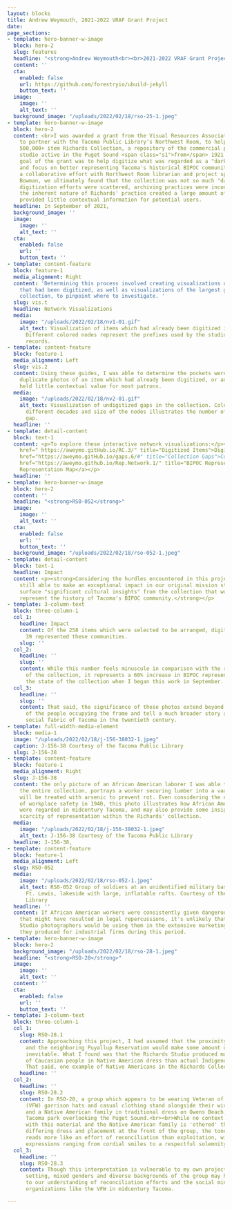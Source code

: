```yaml
---
layout: blocks
title: Andrew Weymouth, 2021-2022 VRAF Grant Project
date: 
page_sections:
- template: hero-banner-w-image
  block: hero-2
  slug: features
  headline: "<strong>Andrew Weymouth<br><br>2021-2022 VRAF Grant Project</strong>"
  content: ''
  cta:
    enabled: false
    url: https://github.com/forestryio/ubuild-jekyll
    button_text: ''
  image:
    image: ''
    alt_text: ''
  background_image: "/uploads/2022/02/18/rso-25-1.jpeg"
- template: hero-banner-w-image
  block: hero-2
  content: <br>I was awarded a grant from the Visual Resources Association Foundation
    to partner with the Tacoma Public Library's Northwest Room, to help digitize the
    500,000+ item Richards Collection, a repository of the commercial photography
    studio active in the Puget Sound <span class="s1">from</span> 1921 to 1980. The
    goal of the grant was to help digitize what was regarded as a "dark archive,"
    and focus on better representing Tacoma's historical BIPOC community.<br><br>Through
    a collaborative effort with Northwest Room librarian and project sponsor Spencer
    Bowman, we ultimately found that the collection was not so much "dark," as past
    digitization efforts were scattered, archiving practices were inconsistent, and
    the inherent nature of Richards' practice created a large amount of material which
    provided little contextual information for potential users.
  headline: In September of 2021,
  background_image: ''
  image:
    image: ''
    alt_text: ''
  cta:
    enabled: false
    url: ''
    button_text: ''
- template: content-feature
  block: feature-1
  media_alignment: Right
  content: 'Determining this process involved creating visualizations of the items
    that had been digitized, as well as visualizations of the largest gaps in the
    collection, to pinpoint where to investigate. '
  slug: vis.t
  headline: Network Visualizations
  media:
    image: "/uploads/2022/02/18/nv1-01.gif"
    alt_text: Visualization of items which had already been digitized in the collection.
      Different colored nodes represent the prefixes used by the studio to organize
      records.
- template: content-feature
  block: feature-1
  media_alignment: Left
  slug: vis.2
  content: Using these guides, I was able to determine the pockets were generally
    duplicate photos of an item which had already been digitized, or an item which
    held little contextual value for most patrons.
  media:
    image: "/uploads/2022/02/18/nv2-01.gif"
    alt_text: Visualization of undigitized gaps in the collection. Colors represent
      different decades and size of the nodes illustrates the number of items in the
      gap.
  headline: ''
- template: detail-content
  block: text-1
  content: <p>To explore these interactive network visualizations:</p><p></p><p><a
    href=" https://aweymo.gitHub.io/RC.3/" title="Digitized Items">Digitized Items</a></p><p></p><p><a
    href="https://aweymo.gitHub.io/gaps.6/#" title="Collection Gaps">Collection Gaps</a></p><p></p><p><a
    href="https://aweymo.github.io/Rep.Network.1/" title="BIPOC Representation Map">BIPOC
    Representation Map</a></p>
  headline: ''
- template: hero-banner-w-image
  block: hero-2
  content: ''
  headline: "<strong>RS0-052</strong>"
  image:
    image: ''
    alt_text: ''
  cta:
    enabled: false
    url: ''
    button_text: ''
  background_image: "/uploads/2022/02/18/rso-052-1.jpeg"
- template: detail-content
  block: text-1
  headline: Impact
  content: <p><strong>Considering the hurdles encountered in this project, we were
    still able to make an exceptional impact in our original mission statement to
    surface "significant cultural insights" from the collection that would better
    represent the history of Tacoma's BIPOC community.</strong></p>
- template: 3-column-text
  block: three-column-1
  col_1:
    headline: Impact
    content: Of the 258 items which were selected to be arranged, digitized and described,
      39 represented these communities.
    slug: ''
  col_2:
    headline: ''
    slug: ''
    content: While this number feels minuscule in comparison with the relative size
      of the collection, it represents a 60% increase in BIPOC representation from
      the state of the collection when I began this work in September.
  col_3:
    headline: ''
    slug: ''
    content: That said, the significance of these photos extend beyond the backgrounds
      of the people occupying the frame and tell a much broader story about the evolving
      social fabric of Tacoma in the twentieth century.
- template: full-width-media-element
  block: media-1
  image: "/uploads/2022/02/18/j-156-38032-1.jpeg"
  caption: J-156-38 Courtesy of the Tacoma Public Library
  slug: J-156-38
- template: content-feature
  block: feature-1
  media_alignment: Right
  slug: J-156-38
  content: the only picture of an African American laborer I was able to locate in
    the entire collection, portrays a worker securing lumber into a vault where it
    will be treated with arsenic to prevent rot. Even considering the early state
    of workplace safety in 1940, this photo illustrates how African American laborers
    were regarded in midcentury Tacoma, and may also provide some insight into the
    scarcity of representation within the Richards' collection.
  media:
    image: "/uploads/2022/02/18/j-156-38032-1.jpeg"
    alt_text: J-156-38 Courtesy of the Tacoma Public Library
  headline: J-156-38,
- template: content-feature
  block: feature-1
  media_alignment: Left
  slug: RSO-052
  media:
    image: "/uploads/2022/02/18/rso-052-1.jpeg"
    alt_text: RS0-052 Group of soldiers at an unidentified military base, possibly
      Ft. Lewis, lakeside with large, inflatable rafts. Courtesy of the Tacoma Public
      Library
  headline: ''
  content: If African American workers were consistently given dangerous positions
    that might have resulted in legal repercussions, it's unlikely that the Richards'
    Studio photographers would be using them in the extensive marketing photos which
    they produced for industrial firms during this period.
- template: hero-banner-w-image
  block: hero-2
  background_image: "/uploads/2022/02/18/rso-28-1.jpeg"
  headline: "<strong>RSO-28</strong>"
  image:
    image: ''
    alt_text: ''
  content: ''
  cta:
    enabled: false
    url: ''
    button_text: ''
- template: 3-column-text
  block: three-column-1
  col_1:
    slug: RSO-28.1
    content: Approaching this project, I had assumed that the proximity of Tacoma
      and the neighboring Puyallup Reservation would make some amount of visual documentation
      inevitable. What I found was that the Richards Studio produced many more examples
      of Caucasian people in Native American dress than actual Indigenous communities.
      That said, one example of Native Americans in the Richards Collection felt significant.
    headline: ''
  col_2:
    headline: ''
    slug: RSO-28.2
    content: In RSO-28, a group which appears to be wearing Veteran of Foreign Wars
      (VFW) garrison hats and casual clothing stand alongside their wives and children
      and a Native American family in traditional dress on Owens Beach, a popular
      Tacoma park overlooking the Puget Sound.<br><br>While no context was included
      with this material and the Native American family is 'othered' through their
      differing dress and placement at the front of the group, the tone of the photo
      reads more like an effort of reconciliation than exploitation, with audience
      expressions ranging from cordial smiles to a respectful solemnity.
  col_3:
    headline: ''
    slug: RSO-28.3
    content: Though this interpretation is vulnerable to my own projection, the public
      setting, mixed genders and diverse backgrounds of the group may help add nuance
      to our understanding of reconciliation efforts and the social mindset of fraternal
      organizations like the VFW in midcentury Tacoma.

---
```

